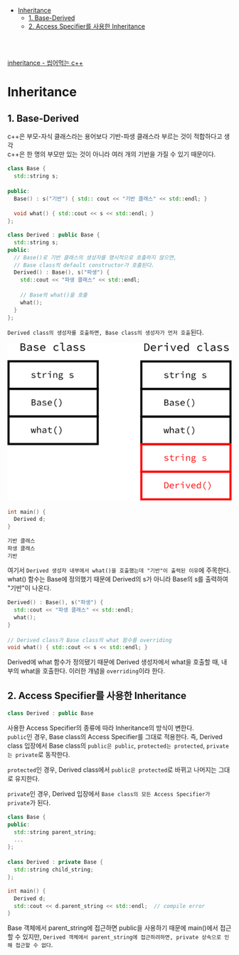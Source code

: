 - [Inheritance](#inheritance)
  - [1. Base-Derived](#1-base-derived)
  - [2. Access Specifier를 사용한 Inheritance](#2-access-specifier를-사용한-inheritance)

<br><br>

[ inheritance - 씹어먹는 c++ ](https://modoocode.com/209)   

# Inheritance
## 1. Base-Derived
c++은 부모-자식 클래스라는 용어보다 기반-파생 클래스라 부르는 것이 적합하다고 생각   
c++은 한 명의 부모만 있는 것이 아니라 여러 개의 기반을 가질 수 있기 때문이다.   
```cpp
class Base {
  std::string s;

public:
  Base() : s("기반") { std:: cout << "기반 클래스" << std::endl; }

  void what() { std::cout << s << std::endl; }
};
```
```cpp
class Derived : public Base {
  std::string s;
public:
  // Base()로 기반 클래스의 생성자를 명시적으로 호출하지 않으면,
  // Base class의 default constructor가 호출된다.
  Derived() : Base(), s("파생") {
    std::cout << "파생 클래스" << std::endl;

    // Base의 what()을 호출
    what();
  }
};
```
`Derived class의 생성자를 호출하면, Base class의 생성자가 먼저 호출`된다.   

![alt text](Images/Inheritance/Base_Derived_structure.png)   
```cpp
int main() {
  Derived d;
}
```
```
기반 클래스
파생 클래스
기반
```
여기서 `Derived 생성자 내부에서 what()을 호출했는데 "기반"이 출력된 이유`에 주목한다.   
what() 함수는 Base에 정의했기 때문에 Derived의 s가 아니라 Base의 s를 출력하여 "기반"이 나온다.   
```cpp
Derived() : Base(), s("파생") {
  std::cout << "파생 클래스" << std::endl;
  what();
}

// Derived class가 Base class의 what 함수를 overriding
void what() { std::cout << s << std::endl; }
```
Derived에 what 함수가 정의됐기 때문에 Derived 생성자에서 what을 호출할 때, 내부의 what을 호출한다. 이러한 개념을 `overriding`이라 한다.   

## 2. Access Specifier를 사용한 Inheritance
```cpp
class Derived : public Base
```
사용한 Access Specifier의 종류에 따라 Inheritance의 방식이 변한다.   
`public`인 경우, Base class의 Access Specifier를 그대로 적용한다. 즉, Derived class 입장에서 Base class의 `public은 public`, `protected는 protected`, `private는 private`로 동작한다.   

`protected`인 경우, Derived class에서 `public은 protected`로 바뀌고 나머지는 그대로 유지한다.   

`private`인 경우, Derived 입장에서 `Base class의 모든 Access Specifier가 private`가 된다.   
```cpp
class Base {
public:
  std::string parent_string;
  ...
};

class Derived : private Base {
  std::string child_string;
};
```
```cpp
int main() {
  Derived d;
  std::cout << d.parent_string << std::endl;  // compile error
}
```
Base 객체에서 parent_string에 접근하면 public을 사용하기 때문에 main()에서 접근할 수 있지만, `Derived 객체에서 parent_string에 접근하려하면, private 상속으로 인해 접근할 수 없다`.   
